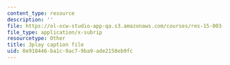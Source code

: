```yaml
---
content_type: resource
description: ''
file: https://ol-ocw-studio-app-qa.s3.amazonaws.com/courses/res-15-003-shaping-the-future-of-work-15-662x-spring-2016/0e918446ba1c9ac79ba9ade2158eb9fc_sDnM5fTqXv4.srt
file_type: application/x-subrip
resourcetype: Other
title: 3play caption file
uid: 0e918446-ba1c-9ac7-9ba9-ade2158eb9fc
---
```


